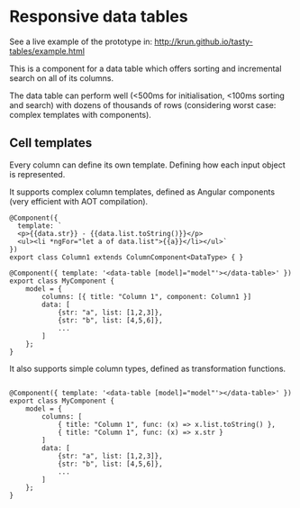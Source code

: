 # Responsive data tables

See a live example of the prototype in:
http://krun.github.io/tasty-tables/example.html

This is a component for a data table which offers sorting and incremental search on all of 
its columns.

The data table can perform well (<500ms for initialisation, <100ms sorting and search) with 
dozens of thousands of rows (considering worst case: complex templates with components).

## Cell templates

Every column can define its own template. Defining how each input object is represented.

It supports complex column templates, defined as Angular components (very efficient with AOT 
compilation).

```
@Component({
  template: `
  <p>{{data.str}} - {{data.list.toString()}}</p>
  <ul><li *ngFor="let a of data.list">{{a}}</li></ul>`
})
export class Column1 extends ColumnComponent<DataType> { }

@Component({ template: '<data-table [model]="model"'></data-table>' })
export class MyComponent {
    model = {
        columns: [{ title: "Column 1", component: Column1 }]
        data: [
            {str: "a", list: [1,2,3]}, 
            {str: "b", list: [4,5,6]},
            ...
        ]
    };
}
```

It also supports simple column types, defined as transformation functions.

```

@Component({ template: '<data-table [model]="model"'></data-table>' })
export class MyComponent {
    model = {
        columns: [
            { title: "Column 1", func: (x) => x.list.toString() },
            { title: "Column 1", func: (x) => x.str }
        ]
        data: [
            {str: "a", list: [1,2,3]}, 
            {str: "b", list: [4,5,6]},
            ...
        ]
    };
}
```
